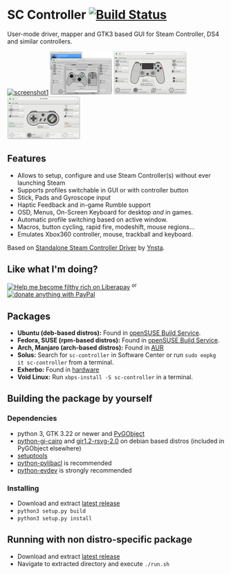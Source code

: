 # SC Controller [![Build Status](https://travis-ci.org/kozec/sc-controller.svg?branch=master)](https://travis-ci.org/kozec/sc-controller)


User-mode driver, mapper and GTK3 based GUI for Steam Controller, DS4 and similar controllers.

[![screenshot1](docs/screenshot1-tn.png?raw=true)](docs/screenshot1.png?raw=true)
[![screenshot2](docs/screenshot2-tn.png?raw=true)](docs/screenshot2.png?raw=true)
[![screenshot3](docs/screenshot3-tn.png?raw=true)](docs/screenshot3.png?raw=true)
[![screenshot3](docs/screenshot4-tn.png?raw=true)](docs/screenshot4.png?raw=true)

## Features
- Allows to setup, configure and use Steam Controller(s) without ever launching Steam
- Supports profiles switchable in GUI or with controller button
- Stick, Pads and Gyroscope input
- Haptic Feedback and in-game Rumble support
- OSD, Menus, On-Screen Keyboard for desktop *and* in games.
- Automatic profile switching based on active window.
- Macros, button cycling, rapid fire, modeshift, mouse regions...
- Emulates Xbox360 controller, mouse, trackball and keyboard.

Based on [Standalone Steam Controller Driver](https://github.com/ynsta/steamcontroller) by [Ynsta](https://github.com/ynsta).

## Like what I'm doing?

[![Help me become filthy rich on Liberapay](https://img.shields.io/badge/Help%20me%20become%20filthy%20rich%20on-Liberapay-yellow.svg)](https://liberapay.com/kozec) <sup>or</sup> [![donate anything with PayPal](https://img.shields.io/badge/donate_anything_with-Paypal-blue.svg)](https://www.paypal.com/cgi-bin/webscr?cmd=_donations&business=77DQD3L9K8RPU&lc=SK&item_name=kozec&item_number=scc&currency_code=EUR&bn=PP%2dDonationsBF%3abtn_donate_LG%2egif%3aNonHosted)

## Packages

 - **Ubuntu (deb-based distros):** Found in [openSUSE Build Service](https://software.opensuse.org/download.html?project=home%3Akozec&package=sc-controller).
 - **Fedora, SUSE (rpm-based distros):** Found in [openSUSE Build Service](https://software.opensuse.org/download.html?project=home%3Akozec&package=sc-controller).
 - **Arch, Manjaro (arch-based distros):** Found in [AUR](https://aur.archlinux.org/packages/sc-controller-git/)
 - **Solus:** Search for `sc-controller` in Software Center or run `sudo eopkg it sc-controller` from a terminal.
 - **Exherbo:** Found in [hardware](https://git.exherbo.org/summer/packages/input/sc-controller)
 - **Void Linux:** Run `xbps-install -S sc-controller` in a terminal.


## Building the package by yourself

### Dependencies
  - python 3, GTK 3.22 or newer and [PyGObject](https://live.gnome.org/PyGObject)
  - [python-gi-cairo](https://packages.debian.org/sid/python-gi-cairo) and [gir1.2-rsvg-2.0](https://packages.debian.org/sid/gir1.2-rsvg-2.0) on debian based distros (included in PyGObject elsewhere)
  - [setuptools](https://pypi.python.org/pypi/setuptools)
  - [python-pylibacl](http://pylibacl.k1024.org/) is recommended
  - [python-evdev](https://python-evdev.readthedocs.io/en/latest/) is strongly recommended

### Installing
  - Download and extract  [latest release](https://github.com/kozec/sc-controller/releases/latest)
  - `python3 setup.py build`
  - `python3 setup.py install`


## Running with non distro-specific package          
  - Download and extract [latest release](https://github.com/kozec/sc-controller/releases/latest)
  - Navigate to extracted directory and execute `./run.sh`
